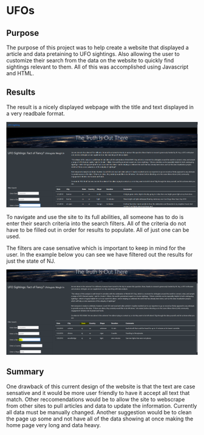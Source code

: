 # UFOs

## Purpose 

  The purpose of this project was to help create a website that displayed a article and data pretaining to UFO sightings. Also allowing the user to customize their search from the data on the website to quickly find sightings relevant to them. All of this was accomplished using Javascript and HTML. 
  
 ## Results 
 
  The result is a nicely displayed webpage with the title and text displayed in a very readbale format. 
  
  ![This is an image](https://github.com/BrandonCodes95/UFOs/blob/6d40fb4d2c426ded0c1cfede04c1d182711fcc89/static/images/UFO%20Webpage.PNG)
  
  To navigate and use the site to its full abilities, all someone has to do is enter their search criteria into the search filters. All of the criteria do not have to be filled out in order for results to populate. All of just one can be used. 
  
  The filters are case sensative which is important to keep in mind for the user. In the example below you can see we have filtered out the results for just the state of NJ. 
  
  ![This is an image](https://github.com/BrandonCodes95/UFOs/blob/abe48718bc116fbc4d83221334ce4edeaadc8006/static/images/UFO%20Filtered%20Image.PNG)
  
  ## Summary 
  
  One drawback of this current design of the website is that the text are case sensative and it would be more user friendly to have it accept all text that match. Other reccomendations would be to allow the site to webscrape from other sites to pull articles and data to update the information. Currently all data must be manually changed. Another suggestion would be to clean the page up some and not have all of the data showing at once making the home page very long and data heavy. 
